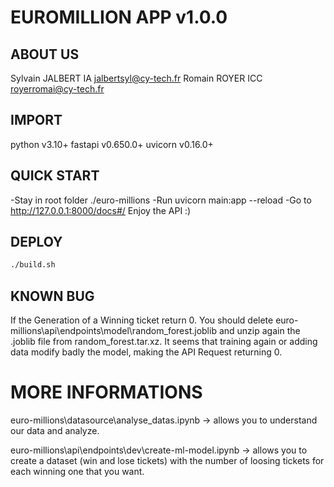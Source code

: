 # EUROMILLION APP v1.0.0
## ABOUT US
Sylvain JALBERT IA <jalbertsyl@cy-tech.fr>
Romain ROYER ICC <royerromai@cy-tech.fr>

## IMPORT

python v3.10+
fastapi v0.650.0+
uvicorn v0.16.0+
## QUICK START

-Stay in root folder ./euro-millions
-Run uvicorn main:app --reload
-Go to http://127.0.0.1:8000/docs#/
Enjoy the API :)
## DEPLOY

```bash
./build.sh
```
## KNOWN BUG

If the Generation of a Winning ticket return 0. You should delete euro-millions\api\endpoints\model\random_forest.joblib
and unzip again the .joblib file from random_forest.tar.xz. It seems that training again or adding data modify badly the model, making the API Request returning 0.

# MORE INFORMATIONS

euro-millions\datasource\analyse_datas.ipynb -> allows you to understand our data and analyze.

euro-millions\api\endpoints\dev\create-ml-model.ipynb -> allows you to create a dataset (win and lose tickets) with the number of loosing tickets for each winning one that you want.
